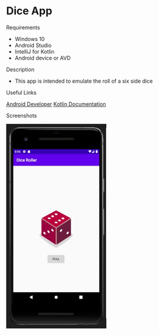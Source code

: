 # Dice App

Requirements
* Windows 10
* Android Studio
* IntelliJ for Kotlin
* Android device or AVD

Description

* This app is intended to emulate the roll of a six side dice

Useful Links

[Android Developer](https://developer.android.com/)
[Kotlin Documentation](https://kotlinlang.org/docs/reference/)

Screenshots

![Functionality](screenshot.jpg)

